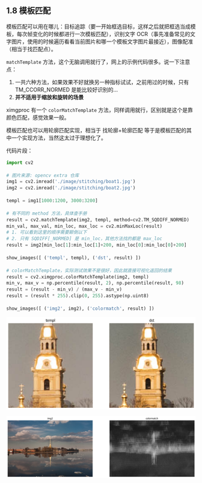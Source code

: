 ## 1.8 模板匹配

模板匹配可以用在哪儿：目标追踪（要一开始框选目标，这样之后就把框选当成模板，每次帧变化的时候都进行一次模板匹配），识别文字 OCR（事先准备常见的文字图片，使用的时候遍历看看当前图片和哪一个模板文字图片最接近），图像配准（相当于找匹配点）。

`matchTemplate` 方法，这个无脑调用就行了，网上的示例代码很多。说一下注意点：

1. 一共六种方法，如果效果不好就换另一种指标试试，之前用过的时候，只有 TM_CCORR_NORMED 是能比较好识别的...
2. **并不适用于缩放和旋转的场景**

ximgproc 有一个 `colorMatchTemplate` 方法，同样调用就行，区别就是这个是靠颜色匹配，感觉效果一般。

模板匹配也可以用轮廓匹配实现，相当于 找轮廓+轮廓匹配 等于是模板匹配的其中一个实现方法，当然这太过于理想化了。

代码片段：

```python
import cv2

# 图片来源: opencv extra 仓库
img1 = cv2.imread('./image/stitching/boat1.jpg')
img2 = cv2.imread('./image/stitching/boat2.jpg')

templ = img1[1000:1200, 3000:3200]

# 有不同的 method 方法，具体查手册
result = cv2.matchTemplate(img2, templ, method=cv2.TM_SQDIFF_NORMED)
min_val, max_val, min_loc, max_loc = cv2.minMaxLoc(result)
# 1. 可以看到这里的顺序需要颠倒以下
# 2. 只有 SQDIFF[_NORMED] 是 min_loc，其他方法找的都是 max_loc
result = img2[min_loc[1]:min_loc[1]+200, min_loc[0]:min_loc[0]+200]

show_images([ ('templ', templ), ('dst', result) ])

# colorMatchTemplate，实际测试效果不是很好，因此就直接可视化返回的结果
result = cv2.ximgproc.colorMatchTemplate(img2, templ)
min_v, max_v = np.percentile(result, 2), np.percentile(result, 98)
result = (result - min_v) / (max_v - min_v)
result = (result * 255).clip(0, 255).astype(np.uint8)

show_images([ ('img2', img2), ('colormatch', result) ])
```

![1727356700097](image/1.a/1727356700097.png)

![1727356721257](image/1.a/1727356721257.png)
